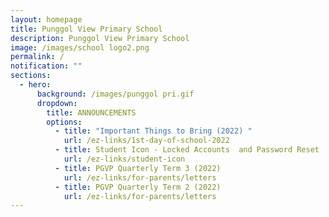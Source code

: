 ```yaml
---
layout: homepage
title: Punggol View Primary School
description: Punggol View Primary School
image: /images/school logo2.png
permalink: /
notification: ""
sections:
  - hero:
      background: /images/punggol pri.gif
      dropdown:
        title: ANNOUNCEMENTS
        options:
          - title: "Important Things to Bring (2022) "
            url: /ez-links/1st-day-of-school-2022
          - title: Student Icon - Locked Accounts  and Password Reset
            url: /ez-links/student-icon
          - title: PGVP Quarterly Term 3 (2022)
            url: /ez-links/for-parents/letters
          - title: PGVP Quarterly Term 2 (2022)
            url: /ez-links/for-parents/letters
---
```

